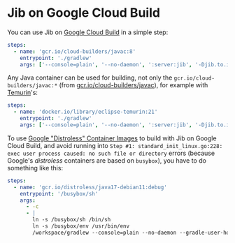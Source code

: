 # Jib on Google Cloud Build

You can use Jib on [Google Cloud Build](https://cloud.google.com/build) in a simple step:

```yaml
steps:
  - name: 'gcr.io/cloud-builders/javac:8'
    entrypoint: './gradlew'
    args: ['--console=plain', '--no-daemon', ':server:jib', '-Djib.to.image=gcr.io/$PROJECT_ID/$REPO_NAME:$COMMIT_SHA']
```

Any Java container can be used for building, not only the `gcr.io/cloud-builders/javac:*` (from [gcr.io/cloud-builders/javac](https://github.com/GoogleCloudPlatform/cloud-builders/tree/master/javac)), for example with [Temurin](https://adoptium.net/en-GB/temurin/)'s:

```yaml
steps:
  - name: 'docker.io/library/eclipse-temurin:21'
    entrypoint: './gradlew'
    args: ['--console=plain', '--no-daemon', ':server:jib', '-Djib.to.image=gcr.io/$PROJECT_ID/$REPO_NAME:$COMMIT_SHA']
```

To use [Google "Distroless" Container Images](https://github.com/GoogleContainerTools/distroless) to build with Jib on Google Cloud Build, and avoid running into `Step #1: standard_init_linux.go:228: exec user process caused: no such file or directory` errors (because Google's _distroless_ containers are based on `busybox`), you have to do something like this:

```yaml
steps:
  - name: 'gcr.io/distroless/java17-debian11:debug'
    entrypoint: '/busybox/sh'
    args:
      - -c
      - |
        ln -s /busybox/sh /bin/sh
        ln -s /busybox/env /usr/bin/env
        /workspace/gradlew --console=plain --no-daemon --gradle-user-home=/home/.gradle :server:jib -Djib.to.image=gcr.io/$PROJECT_ID/$REPO_NAME:$COMMIT_SHA
```
